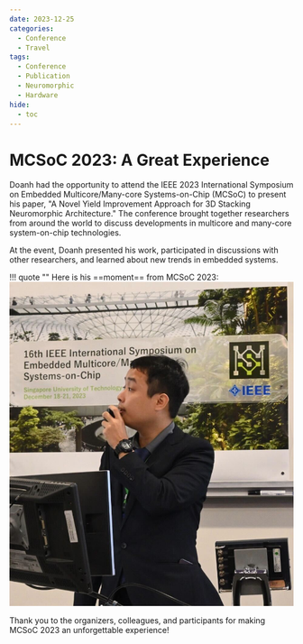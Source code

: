 ```yaml
---
date: 2023-12-25
categories:
  - Conference
  - Travel
tags:
  - Conference
  - Publication
  - Neuromorphic
  - Hardware
hide:
  - toc
---
```


# MCSoC 2023: A Great Experience
Doanh had the opportunity to attend the IEEE 2023 International Symposium on Embedded Multicore/Many-core Systems-on-Chip (MCSoC) to present his paper, "A Novel Yield Improvement Approach for 3D Stacking Neuromorphic Architecture." The conference brought together researchers from around the world to discuss developments in multicore and many-core system-on-chip technologies.
<!-- more -->

At the event, Doanh presented his work, participated in discussions with other researchers, and learned about new trends in embedded systems.

!!! quote ""
    Here is his ==moment== from MCSoC 2023:
    ![Doanh presenting his paper](imgs/2023/12/2023-12-MCSoC-Doanh-1.jpg "Doanh at MCSoC 2023")


Thank you to the organizers, colleagues, and participants for making MCSoC 2023 an unforgettable experience!

